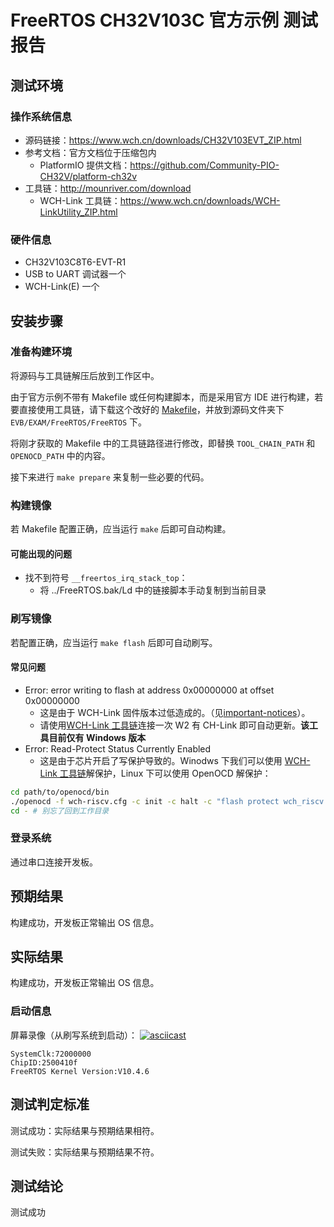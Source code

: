 # FreeRTOS CH32V103C 官方示例 测试报告

## 测试环境

### 操作系统信息

- 源码链接：https://www.wch.cn/downloads/CH32V103EVT_ZIP.html
- 参考文档：官方文档位于压缩包内
    - PlatformIO 提供文档：https://github.com/Community-PIO-CH32V/platform-ch32v
- 工具链：http://mounriver.com/download
    - WCH-Link 工具链：https://www.wch.cn/downloads/WCH-LinkUtility_ZIP.html

### 硬件信息

- CH32V103C8T6-EVT-R1
- USB to UART 调试器一个
- WCH-Link(E) 一个

## 安装步骤

### 准备构建环境

将源码与工具链解压后放到工作区中。

由于官方示例不带有 Makefile 或任何构建脚本，而是采用官方 IDE 进行构建，若要直接使用工具链，请下载这个改好的 [Makefile](./Makefile)，并放到源码文件夹下 `EVB/EXAM/FreeRTOS/FreeRTOS` 下。

将刚才获取的 Makefile 中的工具链路径进行修改，即替换 `TOOL_CHAIN_PATH` 和 `OPENOCD_PATH` 中的内容。

接下来进行 `make prepare` 来复制一些必要的代码。

### 构建镜像

若 Makefile 配置正确，应当运行 `make` 后即可自动构建。

#### 可能出现的问题

- 找不到符号 `__freertos_irq_stack_top`：
    - 将 ../FreeRTOS.bak/Ld 中的链接脚本手动复制到当前目录

### 刷写镜像

若配置正确，应当运行 `make flash` 后即可自动刷写。

#### 常见问题

- Error: error writing to flash at address 0x00000000 at offset 0x00000000
    - 这是由于 WCH-Link 固件版本过低造成的。（见[important-notices](https://github.com/Community-PIO-CH32V/platform-ch32v?tab=readme-ov-file#important-notices)）。
    - 请使用[WCH-Link 工具链](https://www.wch.cn/downloads/WCH-LinkUtility_ZIP.html)连接一次 W2 有 CH-Link 即可自动更新。**该工具目前仅有 Windows 版本**
- Error: Read-Protect Status Currently Enabled
    - 这是由于芯片开启了写保护导致的。Winodws 下我们可以使用 [WCH-Link 工具链](https://www.wch.cn/downloads/WCH-LinkUtility_ZIP.html)解保护，Linux 下可以使用 OpenOCD 解保护：
```bash
cd path/to/openocd/bin
./openocd -f wch-riscv.cfg -c init -c halt -c "flash protect wch_riscv 0 last  off " -c exit
cd - # 别忘了回到工作目录
```

### 登录系统

通过串口连接开发板。

## 预期结果

构建成功，开发板正常输出 OS 信息。

## 实际结果

构建成功，开发板正常输出 OS 信息。

### 启动信息

屏幕录像（从刷写系统到启动）：
[![asciicast](https://asciinema.org/a/uml0eDGjJXKoaFuPn2K1D2WSv.svg)](https://asciinema.org/a/uml0eDGjJXKoaFuPn2K1D2WSv)

```log
SystemClk:72000000
ChipID:2500410f
FreeRTOS Kernel Version:V10.4.6
```

## 测试判定标准

测试成功：实际结果与预期结果相符。

测试失败：实际结果与预期结果不符。

## 测试结论

测试成功